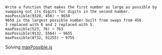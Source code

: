 ```
Write a function that makes the first number as large as possible by
swapping out its digits for digits in the second number.
maxPossible(9328, 456) ➞ 9658
9658 is the largest possible number built from swaps from 456.
3 replaced with 6 and 2 replaced with 5.
maxPossible(523, 76) ➞ 763
maxPossible(9132, 5564) ➞ 9655
maxPossible(8732, 91255) ➞ 9755
```
Solving [maxPossible.js](https://github.com/alienao/git_branching_task1/blob/main/maxPossible.js)